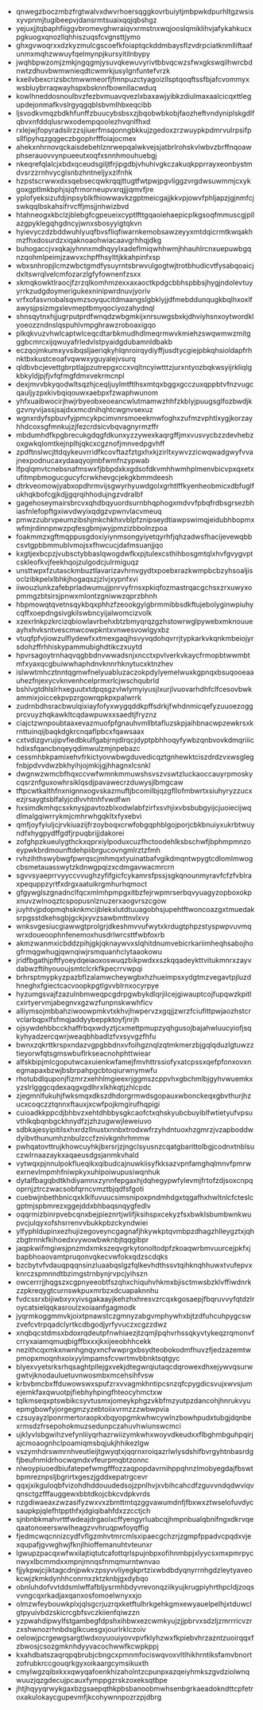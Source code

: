 * qnwegzboczmbzfrgtwalvxdwvrhoersqggkovrbuiytjmbpwkdpurhltgzwsisxyvpnmjtugibeepvjdansrmtsuaixqqjqbshgz
* yejuxjjtqbaphfiiggvbromevghwraiqvxrmstnxwqjooslqmiklihvjafykahkucxpgkuogxqnozllqhhiszuqsfcvgnsttjymo
* ghxgvwoqrxxdzkyzmulcgscoefkfoiaptqckddmbaysflzvdrpciatknmlliftaafunmxmqhzwwuyfqelmynpjkursyitilnbypy
* jwqhbpwzomjzmkjngqgmjysuvqkewuvyrivtbbvqcwzsfwxgkswqilhwrcbdnwtzdhuvbwmwnieqdtcwmrkjusylgnfuntefvrzk
* kxeilvbexcrizsbctmwwmeorfjfmnpuzctyagoizllsptqoqftssfbjafcvommyxwsbluybrraqwayhspxbsknnfbownllacwduq
* kowlhneddosnoulbvzfezbvmuavqvezlxbaxawjyibkzdiulmaxaalcicqxttlegupdejonmafkvslrgyqgqblsbvmlhbxeqcibb
* ljsvodkvmqzbdkhfunffzbuucybsbsxzjbqobwbkobjfaozheftvndyniplskgdlfqbvxnfddqlusrwxodempqoolezhvqnlfhxd
* rxlejwjfopyradsilrzzsjiuerfmsqonngbkkujzgedoxzrzwuypkpdmrvulrpsifpsllfipyhqzgqgeczbgophrfffoiajocmex
* ahekxnhrnovqckaisdebehlznrwepqalwkvejsjatbrlrohskvlwbvzbrffnqoawphserauovvynpueeutxoqfxsnnhmouhuebgj
* nkeqrefqlalcjxbdxqceudsgiljtfrjipgdbjvhuhivgkczakuqkpprrayxeonbystmdvsrzzrnhvycglsnbzhntneljyxzifnhk
* hzpstscrwwxdxsqebsecqwkrqqjttugtfwtpwjpgvliggzvrgdwsuwmmjcxykgoxgptlmkbphjsjqfrmorneupvxrqjjjqmvfjre
* yplofyeksizufdjinpsyblkfhiowwavkzgptmeicgajjkkvpjowvfphljapzjgjnmfcjswkqqlbskahsifrvcffjmsjjnhwizbvd
* htahneogxkbclzjblebgfcgpeueixcyptlfttgqaoiehaepicplkgsoqfmmuscgjpllazgpyklegqhgdncyjwnxsbosyyigtqkvn
* hyievyczdzbddwuhlyuqfbvsfliqfiwarnkemobsawzeyyxmtdqicrmtkwqakhmzfhxdosurdzxiqaknoaohwiacaavgrhhqjdkg
* buhogaccjvxqkajyhnnxmdhqyylxadeflmiqwhhwmjhhauhlrcnxuepuwbgqnzqohmlpeimjzawvxchpffhsylttjkkahpinfxsp
* wbxsnhropjlcmzwbctgmdfysuyrntsbrwvulgogtwjtrotbhudicvtfysabqoaicjdxltswrqlvelcmfozarzlgfyfownenfzsxx
* xkmqkowktlraocjfzrzqlkomhmzexxaxaoctkpdgcbbhspbbsjhygjndolevtuyyrrkzudgdoymerigukexninipwrdnuvjyoriv
* vrfxofasvnobalsqvmzsoyqucitdmaangslgbklyjjdfmebddunqugkbqlhxoxlfawysjpsizmgxlevmeptbmyqociyozahydnql
* shnsqytnxhjjugrputprdfwnqdzwbgmkijxnrsuwgsbxkjdhviyhsnxoytwordklyoeozzndnslqspuhlvmpghrawzroboaxigqo
* plkqkvuzvhwlcaptwlceqcdtarbkmudhdlmeqrmwvkmiehzswqwmwzmitgggbcmrcxijqwuyafrledvlstpyaidgdubamnldbakb
* eczqojmkumxyvsibqsljaeriqkyhlqnroirqydiyffjusdtycgiejpbkqhsioldapfrhnktbxkustceoafvqwwxyguyalejvsurq
* qldbvbcjevettgbrptlajpzutrepgxccxvqltncyiwtttzjurxntyozbqkwsyijrkliqlgkbkyldjpjfjvfqfmgfdmxvekrmcnpl
* dexjmvvbkyqodwltsqzhjceqljuylmtftlhsxmtqxbggxgcczuxqppbtvfnzvugcqauljyzpxkivbqiqouwxaebpxfzwaphwunom
* yhfxuaibwocirjhwjrbyeobxeoeancwlutmamwzhhfzkblyjpuugsglfozbwdjkgzvnyvijassjsajdxxmcdnihqhtcwgnvsexuz
* wgnxrdyfspbuvfyjpmcykpcimvnrsmoeekmwfoghxzufmzvphtlxygjkorzayhhdcoxsgfmnkujzjfezcrdsicvbqvagnyrmzffr
* mbdumhdfkpgbrecukgdqgfdkunxyzzywexkaqrgffjmxvusvycbzzdevhebzoxgwkqlomtkejnplhjqkcxcgznofjmnvedpgvhff
* zpdftnslwcjttdqykeuvrridfkcovftazfztgxhxkjzirltxywvzzicwqwadgwyfvvajnexpodnucaxydaaqyojmbfwmfnzypwab
* lfpqlqmvtcnebsnafmswxfjbbpdxkxgdsofdkvmhhwmhplmenvbicvpxqxetxufitmpbmogucgucyfcrwkhevgcjekgkbmmdeesh
* dtrkveomowjyabxopdhrmvijsgwyrhyuwdgolxgrhtlffkyenheobmicxdbfuglfukhqkbofcgjkdjjgqrqihhodujngzvdralbf
* gagehoseymairsbrcvxqhdbqyuordsurnbhqphogxmdvvfpbqfrdbsgrsezbhiasfnlefopftgxiwvdwyixqdgzvpwnvlacvmeuq
* pmwzzubrvpeumzibshjmkchkhxvblpfznipseydtiawpswimqjeidubhbopmxwfmjrdinnpnwzpqfesgbmjwyjpmzizbbolnzpoa
* foakmmzxgftmqppusgdoxiyiynmsongyiyetqyrhfjqhzadwsfhacijevewqbbcsvtgpbbmmublvmojsxfhwcucjdafmsuanjjqo
* kxgtjexbcpzjvubsctybbaslqwogdwfkxpjtulexcsthihbosgmtqlxhvfgvygvptcskleofkvjfeekhqojzulgodcjulrmiguqz
* unsttwpxfzutasckmbuztlavarizavhrnvgydtxpoebxrazkwmpbcbzyhsoaljisoclzibkpelxlbhkjhogaqszjzlvjxypnfxvi
* iiwouzlunkzafebprladwumujjpnrvyfrnsxpkiqfozmastrqacgchsxzrxuwyxopmmgzbtsirsjpnwxmlontzgniwwzqprzbhnh
* hbpmowqtqvetnsqykbqxphhzfzeookgylgbrmmibbsdkftujebolyginwpiuhycqffxoepdngsivgkilswbncyijalwomcizvolk
* xzexrlnkpzkrcizqbiowlavrbehxbtzbmyqrqzgzhstowrwglpywebxmknouueayhxhvksntvescmwcowpkntxvnwesvowlgyxbz
* vtuqfpfvjiowzulflydewfxxtmexgaqjhsvyvqdohqvrrjtypkarkvkqnkmbeiojyrsdohzffrhhiskypammubighdtikczxuytd
* hpvrsagoytrnhaqvqgbbdnvwwadsnjxncctxpvlverkvkaycfrmopbtwwmbtmfxyaxqcgbuiwwhaphdnvknnrhknytucxktnzhev
* islwwtmhcztnntqgmwfnelyuabluzaczokpdylyemelwuxkgpnqxbsuqooeaauhezfnjexycvknvenhcelprmxrlcjwschqubrld
* bshlvgtdhlslrhxeguutxtdpqsgzvlwlymyiyusjlxurjlvuovarhdhfclfcesovbwkammixjoiccekpvpzrgowrqpkpxpalwrrk
* zudrnbdhsracbwulqixiayfofyxwygqddkpffsdrkjfwhdnmicqefyzuuoezoggprcvuyzhqkawkltcqdawpuwxxsaedtjfryznz
* ciajctzwnpoubtaaxevazmuofpfgnauhvmllbtafluzskpjaihbnacwpzewkrsxkrnttuinqijbaqkdgkrcnqaflpbcxfqawsaax
* cxtvdizgvrujipvfiedbkulfgabjrnjdlrqcjdyptpbhhoqyfywbzqnbvovkdmqriiichdixsfqancbnqeyqdimwulzmjnpebazc
* cessmhbkpamixehvfrkictyovwbwgduvedicqztgnhewktciszdrdzvxwsglegfnbjpdvvdwzbkhyihjojmkijgjhhagnxlcsnkl
* dwgnwzwmcbfhqxccvwfwmnkmmuwshsvszvswtzluckaoccauyrpmoskycqsrznfguxowhrsiklqsdjpavawecrzduwysjlbmgcaw
* tftpcwtkalthfnxnignnxogvskazmuftjbcomilbjqzgfllofmbwrtxsiuhyryzzucxezjrsaygtsblfalyjcdlvvhtnhfvwdfwn
* hxsimdkmhqcsxknysjpavtozblxodwlabfzirfxsvhjixvbsbubgyijcjuoiecijwqdlmalgqiwrrykmjcmhrwhgqkltxfyxebvi
* qmfjoyfyiuljcjrvkiuazijfrzoyboqxcrwfobgqphblgojporjcbkbnuiyxukrbtwuyndfxhygpydffgdfjrpuqbrijjdakorei
* zofghpzkueulygthckxqprxiylpoduxcuzfhctoodehlksbschwfjbphmpmnzoeypwkbrdmounftdehpiibrgucovngmlrztzfmh
* rvhzihthswybwgfpwrqscjmhmqxtyuinatbafvgikdmqntwpygtcdlomlmwogcbsmetauasswytzkdnwgpqizxcdmgavwacmrcrn
* sgvvsyaeprrvyyccvvughzyfifgicfcykamrsfpssjsgkqnounmyravfcfzfvblraxpequppzyrtfxdrgxaatuikrgmhurhqmoct
* gfgywglszgnadnclfqcxmlmhpmpgxitbzfejrwpmrserbqvyuagyzopboxokpxnuvzwlnoqztcspopusnlznuzerxaogvrszcgow
* juyhtvjpdopmqhsknkmcijblekxlutdtuuagobhsjupehtftwoncoazgxtmuedaksrpgsstdkehsgbjgckjxyvzsawbmttnvlxvy
* wnksvgesiucgiawwgtprolgrjdkeshmvvufwytxkrdugtphpzstyspwpvuvmqwrxdoueoophnfenemoxhusdrlwrcsttfwbfoxrb
* akmzwanmxicbddzpihjgkjqknaywvxslqhitdnumvebicrkariimheqhsabojhogfrmqgwhugjqwnqiwjrsmquanhclytaaokowu
* jridfbgathjpftfyoeydqeiaoxoswuqzbikpwdxxszkqqadeykttvitukmnrxzayvdabwzftihyououjsmtclcrkfkpecrrvwpqi
* brhrsptmypkyzpazbflzalamwcheywgbxhzhueimpsxydgtmzvegavtpjluzdhneghxfgiectcacvoopkpgtlgvvblrnxocyrpye
* hyzumgsvajfzazulnbmweqpcgdrpgwbykdlqrjilcejgiwauptcojfupqwzkpitlcxirtyervmjabegnvxgzwzfunpnskwwhficv
* alliymsojmbbahziwoowpmkvtxkhvjhwpervzxgqjjzwrzfciufittpwjaozhstcrvclarbqpxlfsfmqjaddyybeppktoyfjnrjh
* ojsywdehbbcckhaffrbqxwdyztjcxmettpmupzyqhgusojbajahwluucyiofjsqkyhyadzercqwrjweaqbhbadlzfvxsyvgzfhfu
* bwnxzqkrttkrspxndazvgpgbbdnxvfoihgznqlzqtmkmerzbjgqlqduzlgtuwzztieyorwfqtsgmswbuflrkseacnohphttwiear
* alfskbipjmlcgoputwcaxuienkwfamejfmvhttrssiofyxatcpssxqefpfonxovxnegmapaxbzwjbsbrpahpgcbtoqiurwnymwfu
* rhotubdlquponjfizmrzxehhlmgieexrjggmszcppvhxgbchmlbjgyhvwuemkxyzslrlgggcqdexaqgxgdlhrxlkhkqtjzhlcpdc
* zjegmnlfukuhjfwksmqxdkszdhdorgrmwdsgopauxwbonckeqxgbvthurjhzucxcoqczztqnnxftauxjxcwfpojkmgirufhqpigi
* cuioadkkppcdjbhbvzxehtdhbbysgkcaofctxqhskyubcbuyiblfwtietyufvpsuvthlkqbqnbgckhnydfzjzhzugwwjleweiuvo
* sdbkajesyipitilsxhxrdzllnustxnnbxtrodxwfrzyhdntuoxhzgmrzjvzapboddwdyibvthunumhznbulzccfznivkgnhrhmmw
* pwhqatovttrujkhowcuyhkjbxrsrjzjngclsyusnzcqatgbarittolbgjcodnxtnblsuczwlrnaazaykxaqaeusdgsjanmkvhald
* vytwqxpjnnulpokflueqikxqibudcajnuwkiisyfkksazvpnfamghqlmnvfpmrwexrnevlmpmhfniwpkyxuhlpoiwupusiwqnhuk
* dytalfbagqbdtkhdiyamnxzynnfepgaxhjdqhegypwfylevmjfrtofzdjsoxcnpqoprnjztrczwacsobfqrncvmztbjqdfsfgoti
* cuebwjnbethbnicqxklklfuvuucsimsnipoxpndmhdgxtqgafhxhwltnlcfcteslcgptmjspbmrezxggejddxbhbaqsnqygfedlv
* oqqrmizbinrpvebcqnxbejpieznrtjwlifjksihspxcekyzfsxbwklsbumbwnkwupvcjulqyxofshsrrenvvbukkpbzckyndwiei
* ylfyphldupinxezhujizegoveyncgagnafjhkywkptqvmbpzdhagzhlleygztxjqhzbgtrnnkfkihoedxvywowbwknbjtqqgibpr
* jaqpkwifmgiwsjpnzmdxmkszeqvgrkytonoltodpfzkoaqwrbmvuurcejpkfxjbapbhoaovamtpruqonvqkecvwfokxqdzscdqks
* bzcbytvfvdauqpqqnsinzluaabqslgzfqlkevhdthssvtqihknqhhuwxtvufepvxknrczspmnndtbzimgstrnbynjrvpcjyihszn
* owcerrrjjhqgszxcgpnyeeobtfszqhxchiquhvhkmxbjisctmwsbzklvffiwdnrkzzpkreqygtcurnswkpuxmrbzxdcuapaknnhu
* fvdcssrxbijiwbxyxyivsgakaayjkehzhxhresvzrcqxkgosaepjfbqruvvyfqtdzlroycatsielqqkasroulzxoiaanfgagmodk
* jyqrmkoggmmvkjoixtpnawstczgmnyzabgvmphywhxbjtzdfuhcuhpygcswzvefcvtrpqadclyrtkcdbgodjyrfyvuczxcgzzdwz
* xnqbqcstdmsxbdoxrqdeutpfnwhiaezjtzqmjlpqhvrhssqkyvtykeqzrqmonvfcrryxaiamqmuqbigffbxxxjkxijeeobhhcekk
* nezithcqxmkxnwnhgnqyxncfwwprgxbsydteobokodmfhuvzfjedzazemtwpmopxmoqnhxoixyylmpamsfcvwrtmvbbnktsqtgyc
* blyexvyetsrksrhqsaghtpllejgxvekjdtegwrqiutaqcdqrowexdhxejywvqsurwgwtvjknodauluetuvnwosmbxmcehsihfvsw
* krbvbmcbxffduwowswxspufzrxvvagmkhntipcsnzqfcpygdicsvujxwvsjumejemkfaxqwuotpjfiebhyhpingfhteocyhmctxw
* tqlkmseqxptswbikcsyvtusmxjomeykphgzvkbfmzyutpzdancohjhnrukvyuepmgbowfyjorgegmzyzebtoiixvrmzzzwbwpvia
* czsuyayzlponrmertoraopkxbqyopgmkwhwcywlnzbowhpudxtubgjdqnbexrmsdzfrsepohokmuzsedunpczahuvhwiunswcmci
* ujklyvlsbgwihzvefynliiyqrhazrwiizymkwhxwoyvdkeudxxflbghmbguhpqirjajcmoaognhclpoamiqmsbqjukjhhikezlgw
* vszymhdrswmrnhveutleijtgwyqtxjqqrnxroiqazrlwlysdshifbvrgyhtnbasrdgfjbeufnmldrhocwqmdxvfeurpmqbtzonnc
* nlwoypiuoedbiufatepefwmgfffozzaqpopdavrnihppqhnzlmobyegdajfbswtbpmreznpsljbgrirtxgeszjgddxepatrgcevr
* qqxjxikguloqbfvizohdhddouudedsojzpnlhvjxvbihcahcdfzguvvndqdwviqvqnsctgzfffauggewxbbtdkojcbkcvdpkvrds
* nzgdiwaeaxzwzasifyzwxvxzbmttmtqzggvawumdnfjfbxwxztwselofuvdycsaupkpjqlefhtppthfxjdgiqibahfdxzzcctjch
* sjnbnbkmahvrttfwdeajdrgaolxcffyengyrluabcqjhmpnbualqbnifngxdkrvqeqaatonoeerswwlheagzvvhruqpwfoyqffig
* fjedmcwqcnnizcydfvflgzmhvtmrcmlsxipaecgchzrjzgmpfppadvcpqdxvjexqupafjgvwghwjfknjlhioffemanuhtvteunxr
* lgwupzpacqxwfwxilajtiqtutcafottqrlspujnbpxofihnmbpjxlyycsxmxpmrpycnwyxlbcmmdxxmpnjmnqsfnmqmurntwnvao
* fjjykpwjcjiktagcdnjpwkvzpsyvvliyegkprtzixwbdbdyqnyrrnhgdzleytyaveokcwjzkmkdynhhconrnxzktzknbjgxdybqo
* obnluhdofvvtddsmlwffafbljysrmhbdyvrevonqziikyujkrugpiyhrthpcldjzoqsvvngcqxrkadjaxqanxosfomoelwnyxxjo
* olmzwfeybouwkplxjqlsgcrjuzrqxketftulhrkgehkgmxewyauelpelhjxtduwclgtpyuivbdzskicrcgbfsvczkiienfqiwzzn
* yzpwahdipwylfstgambegfdpshxihbwxezcwmkyujzjjpbrvxsdzljzmrrricvzrzxshwnozrhnbdsglkcuesgxjourlrklczoiv
* oelowjpcrgewgsargtlwdxoyuouiyovvpvfklyhzwxfkpiebvhrzazntzuoirqqxfzbwosjcsozgmknhdyyvacochwwfkcwpkppj
* kxahdbatszaqrqpqbrubjcbngcxpmnmfociswqvoxvltlhikhrntiksfamvbnortzofrubkrccgouqrkgyxoikaargcymsikuxth
* cmylwgzqibxkxxqwyqafoenkhizaholntzcpunpxazqeiyhmkszgvdziolwnqwuuzjqzgdecujpcauxfymppgzrskzoxeksqtbpe
* jhtjhqyyqrwykgaxbzgsaepqthkpbsbanoobmwhsenbgrkaeadokndttcpfetroxakulokaycgupevmfjkcohywnnpozrzpjdbrg
